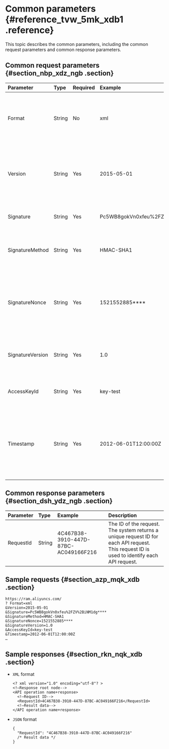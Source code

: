 # Common parameters {#reference_tvw_5mk_xdb1 .reference}

This topic describes the common parameters, including the common request parameters and common response parameters.

## Common request parameters {#section_nbp_xdz_ngb .section}

|Parameter|Type|Required|Example|Description|
|:--------|:---|:-------|:------|:----------|
|Format|String|No|xml|The format to return the response values in. Valid values: `JSON` and `XML`. Default value: `XML`.|
|Version|String|Yes|2015-05-01|The version number of the API. Specify the version in the YYYY-MM-DD format. Set this parameter to 2015-05-01.|
|Signature|String|Yes|Pc5WB8gokVn0xfeu%2FZV%2BiNM1dg\*\*\*\*|The signature string of the current request.|
|SignatureMethod|String|Yes|HMAC-SHA1|The encryption method of the signature string. Set this parameter to HMAC-SHA1.|
|SignatureNonce|String|Yes|1521552885\*\*\*\*|A unique, random number used to prevent replay attacks. You must use different numbers for different requests.|
|SignatureVersion|String|Yes|1.0|The version of the signature encryption algorithm. Set this parameter to 1.0.|
|AccessKeyId|String|Yes|key-test|The AccessKey ID provided to you by Alibaba Cloud.|
|Timestamp|String|Yes|2012-06-01T12:00:00Z|The timestamp of the request. Specify the time in the ISO 8601 standard in the YYYY-MM-DDThh:mm:ssZ format. The time must be in UTC.|

## Common response parameters {#section_dsh_ydz_ngb .section}

|Parameter|Type|Example|Description|
|:--------|:---|:------|:----------|
|RequestId|String|4C467B38-3910-447D-87BC-AC049166F216|The ID of the request. The system returns a unique request ID for each API request. This request ID is used to identify each API request.|

## Sample requests {#section_azp_mqk_xdb .section}

``` {#codeblock_vup_myf_2t5 .lanuage-xml}
https://ram.aliyuncs.com/
? Format=xml
&Version=2015-05-01
&Signature=Pc5WB8gokVn0xfeu%2FZV%2BiNM1dg****
&SignatureMethod=HMAC-SHA1
&SignatureNonce=1521552885****
&SignatureVersion=1.0
&AccessKeyId=key-test
&Timestamp=2012-06-01T12:00:00Z
…
```

## Sample responses {#section_rkn_nqk_xdb .section}

-   `XML` format

    ``` {#codeblock_4am_m8w_h0b .lanuage-xml}
    <? xml version="1.0" encoding="utf-8"? >
    <!—Response root node-->
    <API operation name+response>
      <!—Request ID-->
      <RequestId>4C467B38-3910-447D-87BC-AC049166F216</RequestId>
      <!—Result data-->
    </API operation name+response>
    ```

-   `JSON` format

    ``` {#codeblock_qy5_saq_1we .language-json}
    {
      "RequestId": "4C467B38-3910-447D-87BC-AC049166F216"
      /* Result data */
    }
    ```



